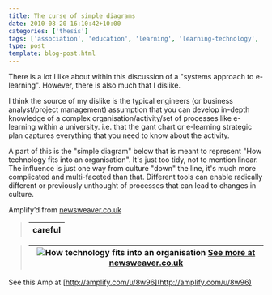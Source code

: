```yaml
---
title: The curse of simple diagrams
date: 2010-08-20 16:10:42+10:00
categories: ['thesis']
tags: ['association', 'education', 'learning', 'learning-technology', 'technology']
type: post
template: blog-post.html
---
```

There is a lot I like about within this discussion of a "systems approach to e-learning". However, there is also much that I dislike.  
  
I think the source of my dislike is the typical engineers (or business analyst/project management) assumption that you can develop in-depth knowledge of a complex organisation/activity/set of processes like e-learning within a university. i.e. that the gant chart or e-learning strategic plan captures everything that you need to know about the activity.  
  
A part of this is the "simple diagram" below that is meant to represent "How technology fits into an organisation". It's just too tidy, not to mention linear. The influence is just one way from culture "down" the line, it's much more complicated and multi-faceted than that. Different tools can enable radically different or previously unthought of processes that can lead to changes in culture.

Amplify’d from [newsweaver.co.uk](http://newsweaver.co.uk/alt/e_article001484468.cfm "http://newsweaver.co.uk/alt/e_article001484468.cfm")

> | careful |
> | --- |

> |   ![How technology fits into an organisation](images/1CEC496B-FA31-484F-B545-C9FBCAD95D1D)  [See more at newsweaver.co.uk](http://newsweaver.co.uk/alt/e_article001484468.cfm "http://newsweaver.co.uk/alt/e_article001484468.cfm") |
> | --- |

See this Amp at [http://amplify.com/u/8w96](http://amplify.com/u/8w96)